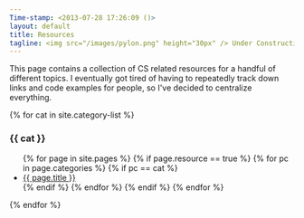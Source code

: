 ```yaml
---
Time-stamp: <2013-07-28 17:26:09 ()>
layout: default
title: Resources
tagline: <img src="/images/pylon.png" height="30px" /> Under Construction
---
```


This page contains a collection of CS related resources for a handful
of different topics. I eventually got tired of having to repeatedly
track down links and code examples for people, so I've decided to
centralize everything.


{% for cat in site.category-list %}
### {{ cat }}
<ul>
{% for page in site.pages %}
{% if page.resource == true %}
{% for pc in page.categories %}
{% if pc == cat %}
<li><a href="{{ page.url }}">{{ page.title }}</a></li>
{% endif %} <!-- cat-match-p -->
{% endfor %} <!-- page-category -->
{% endif %} <!-- resource-p -->
{% endfor %} <!-- page -->
</ul>
{% endfor %} <!-- cat -->


